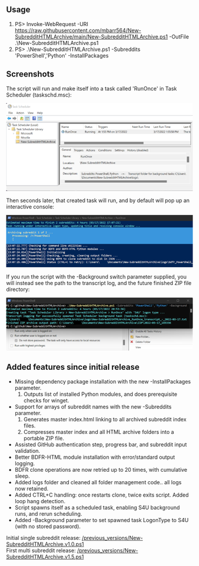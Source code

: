 ## Usage  
1) PS> Invoke-WebRequest -URI https://raw.githubusercontent.com/mbarr564/New-SubredditHTMLArchive/main/New-SubredditHTMLArchive.ps1 -OutFile .\New-SubredditHTMLArchive.ps1  
2) PS> .\New-SubredditHTMLArchive.ps1 -Subreddits 'PowerShell','Python' -InstallPackages  
  
## Screenshots  
The script will run and make itself into a task called 'RunOnce' in Task Scheduler (taskschd.msc):  
  
![Task Manager Screenshot](./screenshots/screenshotTaskManager.png "Task Manager Screenshot")
  
Then seconds later, that created task will run, and by default will pop up an interactive console:  
  
![Interactive Screenshot](./screenshots/screenshotScript.png "Interactive Screenshot")
  
If you run the script with the -Background switch parameter supplied, you will instead see the path to the transcript log, and the future finished ZIP file directory:  
  
![Background Task Screenshot](./screenshots/screenshotBackground.png "Background Task Screenshot")
  
## Added features since initial release  
- Missing dependency package installation with the new -InstallPackages parameter.
    1. Outputs list of installed Python modules, and does prerequisite checks for winget.
- Support for arrays of subreddit names with the new -Subreddits parameter.
    1. Generates master index.html linking to all archived subreddit index files.
    2. Compresses master index and all HTML archive folders into a portable ZIP file.
- Assisted GitHub authentication step, progress bar, and subreddit input validation.
- Better BDFR-HTML module installation with error/standard output logging.
- BDFR clone operations are now retried up to 20 times, with cumulative sleep.
- Added logs folder and cleaned all folder management code.. all logs now retained.
- Added CTRL+C handling: once restarts clone, twice exits script. Added loop hang detection.
- Script spawns itself as a scheduled task, enabling S4U background runs, and rerun scheduling.
- Added -Background parameter to set spawned task LogonType to S4U (with no stored password).
  
Initial single subreddit release: [/previous_versions/New-SubredditHTMLArchive.v1.0.ps1](./previous_versions/New-SubredditHTMLArchive.v1.0.ps1)  
First multi subreddit release: [/previous_versions/New-SubredditHTMLArchive.v1.5.ps1](./previous_versions/New-SubredditHTMLArchive.v1.5.ps1)